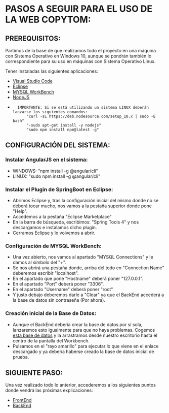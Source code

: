 # PASOS A SEGUIR PARA EL USO DE LA WEB COPYTOM:

## PREREQUISITOS:
Partimos de la base de que realizamos todo el proyecto en una máquina con Sistema Operativo en Windows 10, aunque se pondrán también lo correspondiente para su uso en máquinas con Sistema Operativo Linux.

Tener instaladas las siguientes aplicaciones:
  - [Visual Studio Code](https://code.visualstudio.com/download)
  - [Eclipse](https://www.eclipse.org/downloads/)
  - [MYSQL WorkBench](https://dev.mysql.com/downloads/workbench/)
  - [NodeJS](https://nodejs.org/es/download/) 
  -       IMPORTANTE: Si se está utilizando un sistema LINUX deberán lanzarse los siguientes comandos: 
              "curl -sL https://deb.nodesource.com/setup_10.x | sudo -E bash"
              "-sudo apt-get install -y nodejs"
              "sudo npm install npm@latest -g"
              
              
## CONFIGURACIÓN DEL SISTEMA:
### Instalar AngularJS en el sistema:
  - WINDOWS: "npm install -g @angular/cli"
  - LINUX: "sudo npm install -g @angular/cli"

### Instalar el Plugin de SpringBoot en Eclipse:
  - Abrimos Eclipse y, tras la configuración inicial del mismo donde no se deberá tocar mucho, nos vamos a la pestaña superior donde pone "Help".
  - Accedemos a la pestaña "Eclipse Marketplace"
  - En la barra de búsqueda, escribimos: "Spring Tools 4" y nos descargamos e instalamos dicho plugin.
  - Cerramos Eclipse y lo volvemos a abrir.

### Configuración de MYSQL WorkBench:
  - Una vez abierto, nos vamos al apartado "MYSQL Connections" y le damos al símbolo del "+".
  - Se nos abrirá una pestaña donde, arriba del todo en "Connection Name" deberemos escribir "localhost".
  - En el apartado que pone "Hostname" deberá poner "127.0.0.1".
  - En el apartado "Port" deberá poner "3306".
  - En el apartado "Username" deberá poner "root"
  - Y justo debajo deberemos darle a "Clear" ya que el BackEnd accederá a la base de datos sin contraseña (Por ahora).

### Creación inicial de la Base de Datos:
  - Aunque el BackEnd debería crear la base de datos por sí sola, lanzaremos esto igualmente para que no haya problemas. Cogemos [esta base de datos](https://github.com/HunterExon/Proyecto-DAW-Copytom-Papeleria/blob/master/Copytom_Project/src/copytom-back/utils/copytom.sql) y la arrastramos desde nuestro escritorio hasta el centro de la pantalla del Workbench.
  - Pulsamos en el "rayo amarillo" para ejecutar lo que viene en el enlace descargado y ya debería haberse creado la base de datos inicial de prueba. 

## SIGUIENTE PASO:
Una vez realizado todo lo anterior, accederemos a los siguientes puntos donde vendrá las próximas explicaciones:
  - [FrontEnd](https://github.com/HunterExon/Proyecto-DAW-Copytom-Papeleria/tree/master/Copytom_Project/src/copytom-front)
  - [BackEnd](https://github.com/HunterExon/Proyecto-DAW-Copytom-Papeleria/tree/master/Copytom_Project/src/copytom-back)
